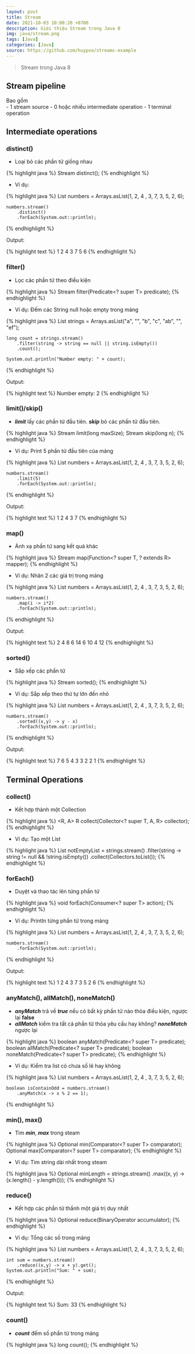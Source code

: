 ```yaml
---
layout: post
title: Stream
date: 2021-10-03 10:00:20 +0700
description: Giới thiệu Stream trong Java 8
img: java/stream.png
tags: [Java]
categories: [Java]
source: https://github.com/huypva/streams-example
---
```


> Stream trong Java 8

## Stream pipeline

Bao gồm  
    - 1 stream source
    - 0 hoặc nhiều intermediate operation
    - 1 terminal operation

## Intermediate operations

### distinct()

- Loại bỏ các phần tử giống nhau

{% highlight java %}
  Stream<T> distinct();
{% endhighlight %}

- Ví dụ:

{% highlight java %}
    List<Integer> numbers = Arrays.asList(1, 2, 4 , 3, 7, 3, 5, 2, 6);

    numbers.stream()
        .distinct()
        .forEach(System.out::println);
{% endhighlight %}

Output:

{% highlight text %}
1
2
4
3
7
5
6
{% endhighlight %}

### filter()

- Lọc các phần tử theo điều kiện

{% highlight java %}
  Stream<T> filter(Predicate<? super T> predicate);
{% endhighlight %}

- Ví dụ: Đếm các String null hoặc empty trong mảng

{% highlight java %}
    List<String> strings = Arrays.asList("a", "", "b", "c", "ab", "", "ef");

    long count = strings.stream()
        .filter(string -> string == null || string.isEmpty())
        .count();

    System.out.println("Number empty: " + count);
{% endhighlight %}

Output: 

{% highlight text %}
Number empty: 2
{% endhighlight %}

### limit()/skip()

- ***limit*** lấy các phần tử đầu tiên. ***skip*** bỏ các phần tử đầu tiên.

{% highlight java %}
  Stream<T> limit(long maxSize);
  Stream<T> skip(long n);
{% endhighlight %}

- Ví dụ: Print 5 phần tử đầu tiên của mảng

{% highlight java %}
    List<Integer> numbers = Arrays.asList(1, 2, 4 , 3, 7, 3, 5, 2, 6);

    numbers.stream()
        .limit(5)
        .forEach(System.out::println);
{% endhighlight %}

Output:

{% highlight text %}
1
2
4
3
7
{% endhighlight %}

### map() 

- Ánh xạ phần tử sang kết quả khác

{% highlight java %}
  <R> Stream<R> map(Function<? super T, ? extends R> mapper);
{% endhighlight %}

- Ví dụ: Nhân 2 các giá trị trong mảng

{% highlight java %}
    List<Integer> numbers = Arrays.asList(1, 2, 4 , 3, 7, 3, 5, 2, 6);

    numbers.stream()
        .map(i -> i*2)
        .forEach(System.out::println);
{% endhighlight %}

Output: 

{% highlight text %}
2
4
8
6
14
6
10
4
12
{% endhighlight %}

### sorted()

- Sắp xếp các phần tử

{% highlight java %}
    Stream<T> sorted();
{% endhighlight %}

- Ví dụ: Sắp xếp theo thứ tự lớn đến nhỏ

{% highlight java %}
    List<Integer> numbers = Arrays.asList(1, 2, 4 , 3, 7, 3, 5, 2, 6);

    numbers.stream()
        .sorted((x,y) -> y - x)
        .forEach(System.out::println);
{% endhighlight %}

Output: 

{% highlight text %}
7
6
5
4
3
3
2
2
1
{% endhighlight %}

## Terminal Operations

### collect()

- Kết hợp thành một Collection

{% highlight java %}
    <R, A> R collect(Collector<? super T, A, R> collector);
{% endhighlight %}

- Ví dụ: Tạo một List

{% highlight java %}
    List<String> notEmptyList = strings.stream()
        .filter(string -> string != null && !string.isEmpty())
        .collect(Collectors.toList());
{% endhighlight %}


### forEach()

- Duyệt và thao tác lên từng phần tử

{% highlight java %}
    void forEach(Consumer<? super T> action);
{% endhighlight %}

- Ví dụ: Println từng phần tử trong mảng

{% highlight java %}
    List<Integer> numbers = Arrays.asList(1, 2, 4 , 3, 7, 3, 5, 2, 6);

    numbers.stream()
        .forEach(System.out::println);
{% endhighlight %}

Output:

{% highlight text %}
1
2
4
3
7
3
5
2
6
{% endhighlight %}

### anyMatch(), allMatch(), noneMatch()

- ***anyMatch*** trả về ***true*** nếu có bất kỳ phần tử nào thỏa điều kiện, ngược lại **false**
- ***allMatch*** kiểm tra tất cả phần tử thỏa yêu cầu hay không? ***noneMatch*** ngược lại

{% highlight java %}
    boolean anyMatch(Predicate<? super T> predicate);
    boolean allMatch(Predicate<? super T> predicate);
    boolean noneMatch(Predicate<? super T> predicate);
{% endhighlight %}

- Ví dụ: Kiểm tra list có chưa số lẻ hay không

{% highlight java %}
    List<Integer> numbers = Arrays.asList(1, 2, 4 , 3, 7, 3, 5, 2, 6);

    boolean isContainOdd = numbers.stream()
        .anyMatch(x -> x % 2 == 1);
{% endhighlight %}

### min(), max()

- Tìm ***min***, ***max*** trong steam

{% highlight java %}
    Optional<T> min(Comparator<? super T> comparator);
    Optional<T> max(Comparator<? super T> comparator);
{% endhighlight %}

- Ví dụ: Tìm string dài nhất trong steam

{% highlight java %}
    Optional<String> minLength = strings.stream()
            .max((x, y) -> (x.length() - y.length()));
{% endhighlight %}

### reduce() 

- Kết hợp các phần tử thầnh một giá trị duy nhất

{% highlight java %}
    Optional<T> reduce(BinaryOperator<T> accumulator);
{% endhighlight %}

- Ví dụ: Tổng các số trong mảng

{% highlight java %}
    List<Integer> numbers = Arrays.asList(1, 2, 4 , 3, 7, 3, 5, 2, 6);

    int sum = numbers.stream()
        .reduce((x,y) -> x + y).get();
    System.out.println("Sum: " + sum);
{% endhighlight %}

Output:

{% highlight text %}
Sum: 33
{% endhighlight %}

### count()

- ***count*** đếm số phần tử trong mảng

{% highlight java %}
  long count();
{% endhighlight %}


